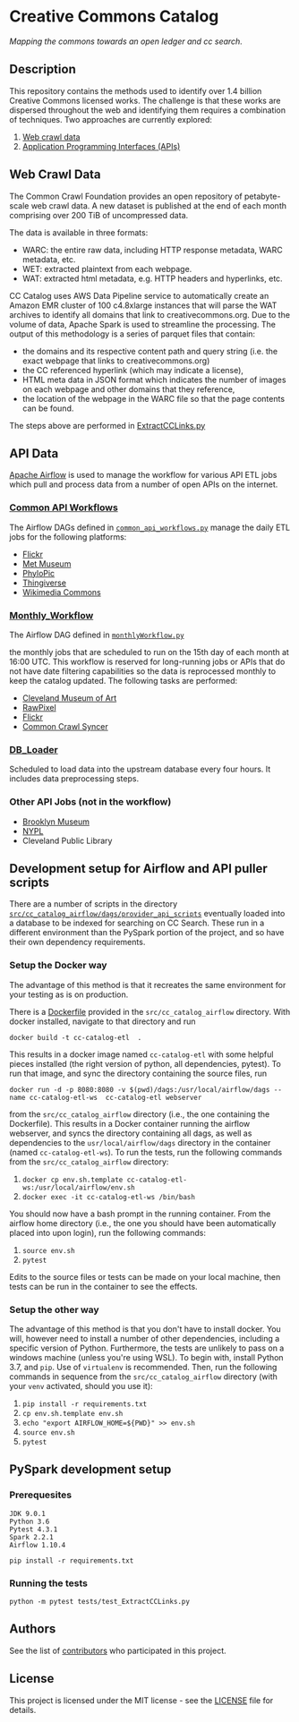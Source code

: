 # Creative Commons Catalog
*Mapping the commons towards an open ledger and cc search.*

## Description

This repository contains the methods used to identify over 1.4 billion Creative
Commons licensed works. The challenge is that these works are dispersed
throughout the web and identifying them requires a combination of techniques.
Two approaches are currently explored:

1. [Web crawl data](#web-crawl-data)
2. [Application Programming Interfaces (APIs)](#application-programming-interfaces-apis)

## Web Crawl Data

The Common Crawl Foundation provides an open repository of petabyte-scale web
crawl data. A new dataset is published at the end of each month comprising over
200 TiB of uncompressed data.

The data is available in three formats:

- WARC: the entire raw data, including HTTP response metadata, WARC metadata, etc.
- WET: extracted plaintext from each webpage.
- WAT: extracted html metadata, e.g. HTTP headers and hyperlinks, etc.

CC Catalog uses AWS Data Pipeline service to automatically create an Amazon EMR
cluster of 100 c4.8xlarge instances that will parse the WAT archives to identify
all domains that link to creativecommons.org. Due to the volume of data, Apache
Spark is used to streamline the processing. The output of this methodology is a
series of parquet files that contain:

- the domains and its respective content path and query string (i.e. the exact
  webpage that links to creativecommons.org)
- the CC referenced hyperlink (which may indicate a license), 
- HTML meta data in JSON format which indicates the number of images on each
  webpage and other domains that they reference,
- the location of the webpage in the WARC file so that the page contents can be
  found.

The steps above are performed in
[ExtractCCLinks.py](https://github.com/creativecommons/cccatalog/blob/master/src/ExtractCCLinks.py)

## API Data

[Apache Airflow](https://airflow.apache.org/) is used to manage the workflow for
various API ETL jobs which pull and process data from a number of open APIs on
the internet.

### [Common API Workflows](src/cc_catalog_airflow/dags/common_api_workflows.py)

The Airflow DAGs defined in
[`common_api_workflows.py`](src/cc_catalog_airflow/dags/common_api_workflows.py)
manage the daily ETL jobs for the following platforms:

- [Flickr](src/cc_catalog_airflow/dags/provider_api_scripts/Flickr.py)
- [Met Museum](src/cc_catalog_airflow/dags/provider_api_scripts/MetMuseum.py)
- [PhyloPic](src/cc_catalog_airflow/dags/provider_api_scripts/PhyloPic.py)
- [Thingiverse](src/cc_catalog_airflow/dags/provider_api_scripts/Thingiverse.py)
- [Wikimedia Commons](src/cc_catalog_airflow/dags/provider_api_scripts/WikimediaCommons.py)

### [Monthly_Workflow](src/cc_catalog_airflow/dags/monthlyWorkflow.py)

The Airflow DAG defined in
[`monthlyWorkflow.py`](src/cc_catalog_airflow/monthlyWorkflow.py)

the monthly jobs that are scheduled to run on the 15th day of each month
at 16:00 UTC. This workflow is reserved for long-running jobs or APIs that do
not have date filtering capabilities so the data is reprocessed monthly to keep
the catalog updated. The following tasks are performed:

- [Cleveland Museum of Art](src/cc_catalog_airflow/dags/provider_api_scripts/ClevelandMuseum.py)
- [RawPixel](src/cc_catalog_airflow/dags/provider_api_scripts/RawPixel.py)
- [Flickr](src/cc_catalog_airflow/dags/provider_api_scripts/Flickr.py)
- [Common Crawl Syncer](src/cc_catalog_airflow/dags/commoncrawl_s3_syncer/SyncImageProviders.py)

### [DB_Loader](src/cc_catalog_airflow/dags/loaderWorkflow.py)

Scheduled to load data into the upstream database every four hours. It includes
data preprocessing steps.

### Other API Jobs (not in the workflow)

- [Brooklyn Museum](src/cc_catalog_airflow/dags/provider_api_scripts/BrooklynMuseum.py)
- [NYPL](src/cc_catalog_airflow/dags/provider_api_scripts/NYPL.py)
- Cleveland Public Library 

## Development setup for Airflow and API puller scripts

There are a number of scripts in the directory
[`src/cc_catalog_airflow/dags/provider_api_scripts`](src/cc_catalog_airflow/dags/provider_api_scripts)
eventually loaded into a database to be indexed for searching on CC Search.
These run in a different environment than the PySpark portion of the project,
and so have their own dependency requirements.

### Setup the Docker way

The advantage of this method is that it recreates the same environment for your
testing as is on production.

There is a [Dockerfile](src/cc_catalog_airflow/Dockerfile) provided in the
`src/cc_catalog_airflow` directory. With docker installed, navigate to that directory
and run

```
docker build -t cc-catalog-etl  .
```

This results in a docker image named `cc-catalog-etl` with some helpful pieces installed
(the right version of python, all dependencies, pytest). To run that image, and
sync the directory containing the source files, run

```
docker run -d -p 8080:8080 -v $(pwd)/dags:/usr/local/airflow/dags --name cc-catalog-etl-ws  cc-catalog-etl webserver
```

from the `src/cc_catalog_airflow` directory (i.e., the one containing the
Dockerfile). This results in a Docker container running the airflow webserver,
and syncs the directory containing all dags, as well as dependencies to the
`usr/local/airflow/dags` directory in the container (named `cc-catalog-etl-ws`).
To run the tests, run the following commands from the `src/cc_catalog_airflow`
directory:

1. `docker cp env.sh.template cc-catalog-etl-ws:/usr/local/airflow/env.sh`
1. `docker exec -it cc-catalog-etl-ws /bin/bash`

You should now have a bash prompt in the running container. From the airflow
home directory (i.e., the one you should have been automatically placed into
upon login), run the following commands:

1. `source env.sh`
1. `pytest`

Edits to the source files or tests can be made on your local machine, then tests
can be run in the container to see the effects.

### Setup the other way
The advantage of this method is that you don't have to install docker. You will,
however need to install a number of other dependencies, including a specific
version of Python. Furthermore, the tests are unlikely to pass on a windows
machine (unless you're using WSL). To begin with, install Python 3.7, and `pip`.
Use of `virtualenv` is recommended. Then, run the following commands in sequence
from the `src/cc_catalog_airflow` directory (with your `venv` activated, should
you use it):

1. `pip install -r requirements.txt`
1. `cp env.sh.template env.sh`
1. `echo "export AIRFLOW_HOME=${PWD}" >> env.sh`
1. `source env.sh`
1. `pytest`

## PySpark development setup

### Prerequesites

```
JDK 9.0.1
Python 3.6
Pytest 4.3.1
Spark 2.2.1
Airflow 1.10.4

pip install -r requirements.txt
```

### Running the tests
```
python -m pytest tests/test_ExtractCCLinks.py
```

## Authors
See the list of
[contributors](https://github.com/creativecommons/cccatalog/contributors) who
participated in this project.

## License
This project is licensed under the MIT license - see the [LICENSE](LICENSE) file
for details.
